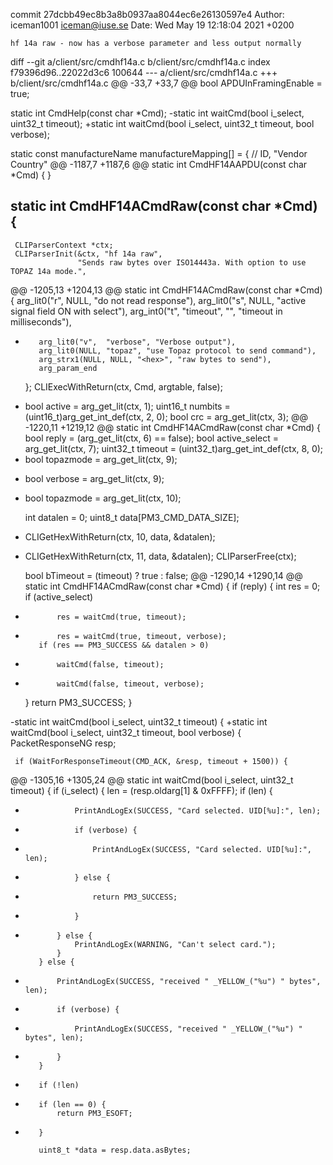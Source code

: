 commit 27dcbb49ec8b3a8b0937aa8044ec6e26130597e4
Author: iceman1001 <iceman@iuse.se>
Date:   Wed May 19 12:18:04 2021 +0200

    hf 14a raw - now has a verbose parameter and less output normally

diff --git a/client/src/cmdhf14a.c b/client/src/cmdhf14a.c
index f79396d96..22022d3c6 100644
--- a/client/src/cmdhf14a.c
+++ b/client/src/cmdhf14a.c
@@ -33,7 +33,7 @@
 bool APDUInFramingEnable = true;
 
 static int CmdHelp(const char *Cmd);
-static int waitCmd(bool i_select, uint32_t timeout);
+static int waitCmd(bool i_select, uint32_t timeout, bool verbose);
 
 static const manufactureName manufactureMapping[] = {
     // ID,  "Vendor Country"
@@ -1187,7 +1187,6 @@ static int CmdHF14AAPDU(const char *Cmd) {
 }
 
 static int CmdHF14ACmdRaw(const char *Cmd) {
-
     CLIParserContext *ctx;
     CLIParserInit(&ctx, "hf 14a raw",
                   "Sends raw bytes over ISO14443a. With option to use TOPAZ 14a mode.",
@@ -1205,13 +1204,13 @@ static int CmdHF14ACmdRaw(const char *Cmd) {
         arg_lit0("r",  NULL, "do not read response"),
         arg_lit0("s",  NULL, "active signal field ON with select"),
         arg_int0("t",  "timeout", "<ms>", "timeout in milliseconds"),
+        arg_lit0("v",  "verbose", "Verbose output"),
         arg_lit0(NULL, "topaz", "use Topaz protocol to send command"),
         arg_strx1(NULL, NULL, "<hex>", "raw bytes to send"),
         arg_param_end
     };
     CLIExecWithReturn(ctx, Cmd, argtable, false);
 
-
     bool active = arg_get_lit(ctx, 1);
     uint16_t numbits = (uint16_t)arg_get_int_def(ctx, 2, 0);
     bool crc = arg_get_lit(ctx, 3);
@@ -1220,11 +1219,12 @@ static int CmdHF14ACmdRaw(const char *Cmd) {
     bool reply = (arg_get_lit(ctx, 6) == false);
     bool active_select = arg_get_lit(ctx, 7);
     uint32_t timeout = (uint32_t)arg_get_int_def(ctx, 8, 0);
-    bool topazmode = arg_get_lit(ctx, 9);
+    bool verbose = arg_get_lit(ctx, 9);
+    bool topazmode = arg_get_lit(ctx, 10);
 
     int datalen = 0;
     uint8_t data[PM3_CMD_DATA_SIZE];
-    CLIGetHexWithReturn(ctx, 10, data, &datalen);
+    CLIGetHexWithReturn(ctx, 11, data, &datalen);
     CLIParserFree(ctx);
 
     bool bTimeout = (timeout) ? true : false;
@@ -1290,14 +1290,14 @@ static int CmdHF14ACmdRaw(const char *Cmd) {
     if (reply) {
         int res = 0;
         if (active_select)
-            res = waitCmd(true, timeout);
+            res = waitCmd(true, timeout, verbose);
         if (res == PM3_SUCCESS && datalen > 0)
-            waitCmd(false, timeout);
+            waitCmd(false, timeout, verbose);
     }
     return PM3_SUCCESS;
 }
 
-static int waitCmd(bool i_select, uint32_t timeout) {
+static int waitCmd(bool i_select, uint32_t timeout, bool verbose) {
     PacketResponseNG resp;
 
     if (WaitForResponseTimeout(CMD_ACK, &resp, timeout + 1500)) {
@@ -1305,16 +1305,24 @@ static int waitCmd(bool i_select, uint32_t timeout) {
         if (i_select) {
             len = (resp.oldarg[1] & 0xFFFF);
             if (len) {
-                PrintAndLogEx(SUCCESS, "Card selected. UID[%u]:", len);
+                if (verbose) {
+                    PrintAndLogEx(SUCCESS, "Card selected. UID[%u]:", len);
+                } else {
+                    return PM3_SUCCESS;
+                }
+
             } else {
                 PrintAndLogEx(WARNING, "Can't select card.");
             }
         } else {
-            PrintAndLogEx(SUCCESS, "received " _YELLOW_("%u") " bytes", len);
+            if (verbose) {
+                PrintAndLogEx(SUCCESS, "received " _YELLOW_("%u") " bytes", len);
+            }
         }
 
-        if (!len)
+        if (len == 0) {
             return PM3_ESOFT;
+        }
 
         uint8_t *data = resp.data.asBytes;
 
